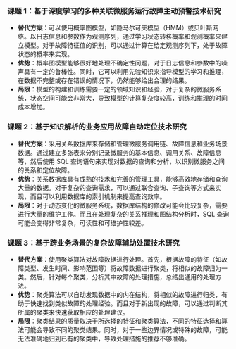 
### 课题 1：基于深度学习的多种关联微服务运行故障主动预警技术研究
-   **替代方案**：可以使用概率图模型，如隐马尔可夫模型（HMM）或贝叶斯网络。以日志信息和参数作为观测序列，通过学习状态转移概率和观测概率来建立模型。对于故障特征值的识别，可以通过计算在给定观测序列下，处于故障状态的概率来实现。
-   **优势**：概率图模型能够很好地处理不确定性问题，对于日志信息和参数中的噪声具有一定的鲁棒性。同时，它可以利用先验知识来指导模型的学习和推理，在数据不完整或存在错误的情况下，仍然能够给出合理的结果。
-   **局限**：模型的构建和训练需要一定的领域知识和经验，对于复杂的微服务系统，状态空间可能会非常大，导致模型的计算复杂度较高，训练和推理的时间成本增加。
### 课题 2：基于知识解析的业务应用故障自动定位技术研究

-   **替代方案**：采用关系数据库来存储和管理微服务调用链、故障信息和业务场景数据。通过建立多张表来分别记录微服务的基本信息、调用关系、故障信息等，然后使用 SQL 查询语句来实现对数据的查询和分析，以识别微服务之间的关系和定位故障。
-   **优势**：关系数据库具有成熟的技术和完善的管理工具，能够高效地存储和查询大量的数据。对于复杂的查询需求，可以通过联合查询、子查询等方式来实现，而且可以利用数据库的索引机制来提高查询效率。
-   **局限**：对于动态变化的微服务系统，数据库结构的修改可能会比较复杂，需要进行大量的维护工作。而且在处理复杂的关系推理和图结构分析时，SQL 查询可能会变得非常复杂，可读性和可维护性较差。

### 课题 3：基于跨业务场景的复杂故障辅助处置技术研究

-   **替代方案**：使用聚类算法对故障数据进行处理。首先，根据故障的特征（如故障类型、发生时间、影响范围等）将故障数据进行聚类，将相似的故障归为一类。然后，针对每个聚类，分析其中故障的处理措施，总结出通用的处理方法。
-   **优势**：聚类算法可以自动发现数据中的内在结构，将相似的故障进行归类，有助于快速找到类似故障的处理经验。而且对于新出现的故障，可以通过判断其所属的聚类来快速获取相应的处理建议。
-   **局限**：聚类结果的质量取决于所选择的特征和聚类算法，不同的特征选择和算法可能会导致不同的聚类结果。同时，对于一些边界情况或特殊的故障，可能无法准确地归到已有的聚类中，导致处理措施的推荐不够准确。
<!--stackedit_data:
eyJoaXN0b3J5IjpbMTkyMTUxNjQ5OSwtMTI5MTcxMzM2M119
-->